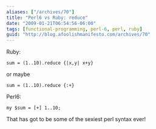 ```yaml
---
aliases: ["/archives/70"]
title: "Perl6 vs Ruby: reduce"
date: "2009-01-21T06:54:56-06:00"
tags: [functional-programming, perl-6, perl, ruby]
guid: "http://blog.afoolishmanifesto.com/archives/70"
---
```

Ruby:

    sum = (1..10).reduce {|x,y| x+y}

or maybe

    sum = (1..10).reduce {:+}

Perl6:

    my $sum = [+] 1..10;

That has got to be some of the sexiest perl syntax ever!
